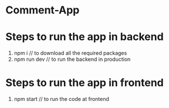 # Comment-App
# Steps to run the app in backend
1. npm i    // to download all the required packages
2. npm run dev   // to run the backend in production

# Steps to run the app in frontend
1. npm start   // to run the code at frontend

